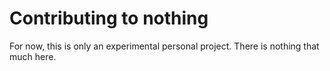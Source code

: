 # Contributing to nothing

For now, this is only an experimental personal project. There is nothing that much here.
